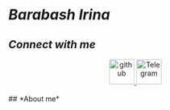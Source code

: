 # ***Barabash Irina***
## *Connect with me*  
<div align="center">
<a href="https://github.com/Daffna" target="_blank">
<img src=https://cdn.iconscout.com/icon/free/png-512/github-159-721954.png?f=avif&w=256 width="50" height="50" alt=github />
<a href="https://t.me/Daffynka">
    <img src="https://cdn.iconscout.com/icon/free/png-256/telegram-3-226554.png?f=webp&w=256" width="50" height="50" alt="Telegram">
</a>  
</div>  
<br/>
## *About me*

